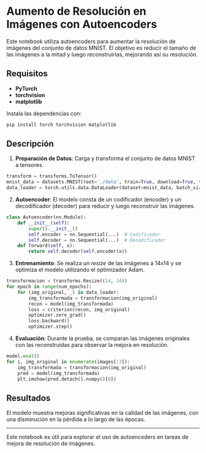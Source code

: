 # Aumento de Resolución en Imágenes con Autoencoders

Este notebook utiliza autoencoders para aumentar la resolución de imágenes del conjunto de datos MNIST. El objetivo es reducir el tamaño de las imágenes a la mitad y luego reconstruirlas, mejorando así su resolución.

## Requisitos

- **PyTorch**
- **torchvision**
- **matplotlib**

Instala las dependencias con:

```bash
pip install torch torchvision matplotlib
```

## Descripción

1. **Preparación de Datos**: Carga y transforma el conjunto de datos MNIST a tensores.

```python
transform = transforms.ToTensor()
mnist_data = datasets.MNIST(root='./data', train=True, download=True, transform=transform)
data_loader = torch.utils.data.DataLoader(dataset=mnist_data, batch_size=64, shuffle=True)
```

2. **Autoencoder**: El modelo consta de un codificador (encoder) y un decodificador (decoder) para reducir y luego reconstruir las imágenes.

```python
class Autoencoder(nn.Module):
    def __init__(self):
        super().__init__()
        self.encoder = nn.Sequential(...)  # Codificador
        self.decoder = nn.Sequential(...)  # Decodificador
    def forward(self, x):
        return self.decoder(self.encoder(x))
```

3. **Entrenamiento**: Se realiza un *resize* de las imágenes a 14x14 y se optimiza el modelo utilizando el optimizador Adam.

```python
transformacion = transforms.Resize((14, 14))
for epoch in range(num_epochs):
    for (img_original, _) in data_loader:
        img_transformada = transformacion(img_original)
        recon = model(img_transformada)
        loss = criterion(recon, img_original)
        optimizer.zero_grad()
        loss.backward()
        optimizer.step()
```

4. **Evaluación**: Durante la prueba, se comparan las imágenes originales con las reconstruidas para observar la mejora en resolución.

```python
model.eval()
for i, img_original in enumerate(images[:3]):
    img_transformada = transformacion(img_original)
    pred = model(img_transformada)
    plt.imshow(pred.detach().numpy()[0])
```

## Resultados

El modelo muestra mejoras significativas en la calidad de las imágenes, con una disminución en la pérdida a lo largo de las épocas.

---

Este notebook es útil para explorar el uso de autoencoders en tareas de mejora de resolución de imágenes.
